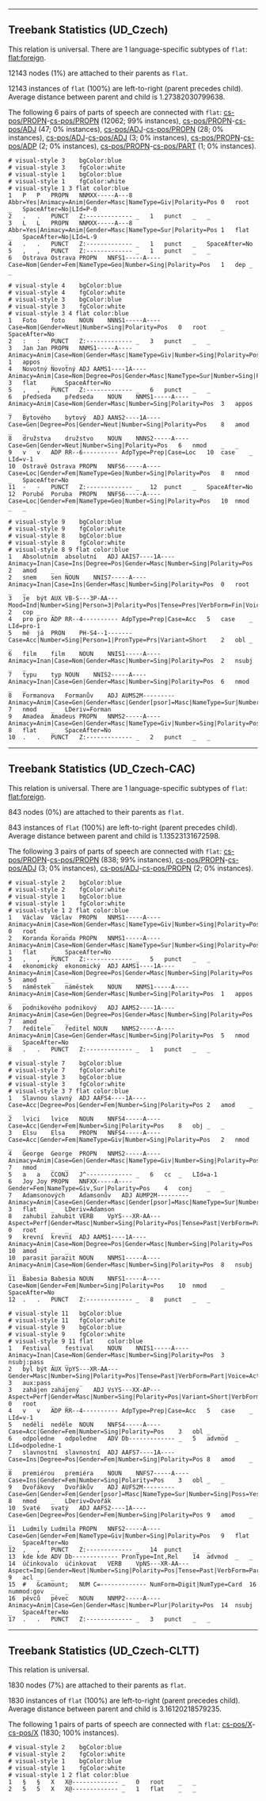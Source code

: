 

--------------------------------------------------------------------------------

## Treebank Statistics (UD_Czech)

This relation is universal.
There are 1 language-specific subtypes of `flat`: [flat:foreign]().

12143 nodes (1%) are attached to their parents as `flat`.

12143 instances of `flat` (100%) are left-to-right (parent precedes child).
Average distance between parent and child is 1.27382030799638.

The following 6 pairs of parts of speech are connected with `flat`: [cs-pos/PROPN]()-[cs-pos/PROPN]() (12062; 99% instances), [cs-pos/PROPN]()-[cs-pos/ADJ]() (47; 0% instances), [cs-pos/ADJ]()-[cs-pos/PROPN]() (28; 0% instances), [cs-pos/ADJ]()-[cs-pos/ADJ]() (3; 0% instances), [cs-pos/PROPN]()-[cs-pos/ADP]() (2; 0% instances), [cs-pos/PROPN]()-[cs-pos/PART]() (1; 0% instances).


~~~ conllu
# visual-style 3	bgColor:blue
# visual-style 3	fgColor:white
# visual-style 1	bgColor:blue
# visual-style 1	fgColor:white
# visual-style 1 3 flat	color:blue
1	P	P	PROPN	NNMXX-----A---8	Abbr=Yes|Animacy=Anim|Gender=Masc|NameType=Giv|Polarity=Pos	0	root	_	SpaceAfter=No|LId=P-0
2	.	.	PUNCT	Z:-------------	_	1	punct	_	_
3	L	L	PROPN	NNMXX-----A---8	Abbr=Yes|Animacy=Anim|Gender=Masc|NameType=Sur|Polarity=Pos	1	flat	_	SpaceAfter=No|LId=L-9
4	.	.	PUNCT	Z:-------------	_	1	punct	_	SpaceAfter=No
5	,	,	PUNCT	Z:-------------	_	1	punct	_	_
6	Ostrava	Ostrava	PROPN	NNFS1-----A----	Case=Nom|Gender=Fem|NameType=Geo|Number=Sing|Polarity=Pos	1	dep	_	_

~~~


~~~ conllu
# visual-style 4	bgColor:blue
# visual-style 4	fgColor:white
# visual-style 3	bgColor:blue
# visual-style 3	fgColor:white
# visual-style 3 4 flat	color:blue
1	Foto	foto	NOUN	NNNS1-----A----	Case=Nom|Gender=Neut|Number=Sing|Polarity=Pos	0	root	_	SpaceAfter=No
2	:	:	PUNCT	Z:-------------	_	3	punct	_	_
3	Jan	Jan	PROPN	NNMS1-----A----	Animacy=Anim|Case=Nom|Gender=Masc|NameType=Giv|Number=Sing|Polarity=Pos	1	appos	_	_
4	Novotný	Novotný	ADJ	AAMS1----1A----	Animacy=Anim|Case=Nom|Degree=Pos|Gender=Masc|NameType=Sur|Number=Sing|Polarity=Pos	3	flat	_	SpaceAfter=No
5	,	,	PUNCT	Z:-------------	_	6	punct	_	_
6	předseda	předseda	NOUN	NNMS1-----A----	Animacy=Anim|Case=Nom|Gender=Masc|Number=Sing|Polarity=Pos	3	appos	_	_
7	Bytového	bytový	ADJ	AANS2----1A----	Case=Gen|Degree=Pos|Gender=Neut|Number=Sing|Polarity=Pos	8	amod	_	_
8	družstva	družstvo	NOUN	NNNS2-----A----	Case=Gen|Gender=Neut|Number=Sing|Polarity=Pos	6	nmod	_	_
9	v	v	ADP	RR--6----------	AdpType=Prep|Case=Loc	10	case	_	LId=v-1
10	Ostravě	Ostrava	PROPN	NNFS6-----A----	Case=Loc|Gender=Fem|NameType=Geo|Number=Sing|Polarity=Pos	8	nmod	_	SpaceAfter=No
11	-	-	PUNCT	Z:-------------	_	12	punct	_	SpaceAfter=No
12	Porubě	Poruba	PROPN	NNFS6-----A----	Case=Loc|Gender=Fem|NameType=Geo|Number=Sing|Polarity=Pos	10	nmod	_	_

~~~


~~~ conllu
# visual-style 9	bgColor:blue
# visual-style 9	fgColor:white
# visual-style 8	bgColor:blue
# visual-style 8	fgColor:white
# visual-style 8 9 flat	color:blue
1	Absolutním	absolutní	ADJ	AAIS7----1A----	Animacy=Inan|Case=Ins|Degree=Pos|Gender=Masc|Number=Sing|Polarity=Pos	2	amod	_	_
2	snem	sen	NOUN	NNIS7-----A----	Animacy=Inan|Case=Ins|Gender=Masc|Number=Sing|Polarity=Pos	0	root	_	_
3	je	být	AUX	VB-S---3P-AA---	Mood=Ind|Number=Sing|Person=3|Polarity=Pos|Tense=Pres|VerbForm=Fin|Voice=Act	2	cop	_	_
4	pro	pro	ADP	RR--4----------	AdpType=Prep|Case=Acc	5	case	_	LId=pro-1
5	mě	já	PRON	PH-S4--1-------	Case=Acc|Number=Sing|Person=1|PronType=Prs|Variant=Short	2	obl	_	_
6	film	film	NOUN	NNIS1-----A----	Animacy=Inan|Case=Nom|Gender=Masc|Number=Sing|Polarity=Pos	2	nsubj	_	_
7	typu	typ	NOUN	NNIS2-----A----	Animacy=Inan|Case=Gen|Gender=Masc|Number=Sing|Polarity=Pos	6	nmod	_	_
8	Formanova	Formanův	ADJ	AUMS2M---------	Animacy=Anim|Case=Gen|Gender=Masc|Gender[psor]=Masc|NameType=Sur|Number=Sing|Poss=Yes	7	nmod	_	LDeriv=Forman
9	Amadea	Amadeus	PROPN	NNMS2-----A----	Animacy=Anim|Case=Gen|Gender=Masc|NameType=Giv|Number=Sing|Polarity=Pos	8	flat	_	SpaceAfter=No
10	.	.	PUNCT	Z:-------------	_	2	punct	_	_

~~~




--------------------------------------------------------------------------------

## Treebank Statistics (UD_Czech-CAC)

This relation is universal.
There are 1 language-specific subtypes of `flat`: [flat:foreign]().

843 nodes (0%) are attached to their parents as `flat`.

843 instances of `flat` (100%) are left-to-right (parent precedes child).
Average distance between parent and child is 1.13523131672598.

The following 3 pairs of parts of speech are connected with `flat`: [cs-pos/PROPN]()-[cs-pos/PROPN]() (838; 99% instances), [cs-pos/PROPN]()-[cs-pos/ADJ]() (3; 0% instances), [cs-pos/ADJ]()-[cs-pos/PROPN]() (2; 0% instances).


~~~ conllu
# visual-style 2	bgColor:blue
# visual-style 2	fgColor:white
# visual-style 1	bgColor:blue
# visual-style 1	fgColor:white
# visual-style 1 2 flat	color:blue
1	Václav	Václav	PROPN	NNMS1-----A----	Animacy=Anim|Case=Nom|Gender=Masc|NameType=Giv|Number=Sing|Polarity=Pos	0	root	_	_
2	Koranda	Koranda	PROPN	NNMS1-----A----	Animacy=Anim|Case=Nom|Gender=Masc|NameType=Sur|Number=Sing|Polarity=Pos	1	flat	_	SpaceAfter=No
3	,	,	PUNCT	Z:-------------	_	5	punct	_	_
4	ekonomický	ekonomický	ADJ	AAMS1----1A----	Animacy=Anim|Case=Nom|Degree=Pos|Gender=Masc|Number=Sing|Polarity=Pos	5	amod	_	_
5	náměstek	náměstek	NOUN	NNMS1-----A----	Animacy=Anim|Case=Nom|Gender=Masc|Number=Sing|Polarity=Pos	1	appos	_	_
6	podnikového	podnikový	ADJ	AAMS2----1A----	Animacy=Anim|Case=Gen|Degree=Pos|Gender=Masc|Number=Sing|Polarity=Pos	7	amod	_	_
7	ředitele	ředitel	NOUN	NNMS2-----A----	Animacy=Anim|Case=Gen|Gender=Masc|Number=Sing|Polarity=Pos	5	nmod	_	SpaceAfter=No
8	.	.	PUNCT	Z:-------------	_	1	punct	_	_

~~~


~~~ conllu
# visual-style 7	bgColor:blue
# visual-style 7	fgColor:white
# visual-style 3	bgColor:blue
# visual-style 3	fgColor:white
# visual-style 3 7 flat	color:blue
1	Slavnou	slavný	ADJ	AAFS4----1A----	Case=Acc|Degree=Pos|Gender=Fem|Number=Sing|Polarity=Pos	2	amod	_	_
2	lvici	lvice	NOUN	NNFS4-----A----	Case=Acc|Gender=Fem|Number=Sing|Polarity=Pos	8	obj	_	_
3	Elsu	Elsa	PROPN	NNFS4-----A----	Case=Acc|Gender=Fem|NameType=Giv|Number=Sing|Polarity=Pos	2	nmod	_	_
4	George	George	PROPN	NNMS2-----A----	Animacy=Anim|Case=Gen|Gender=Masc|NameType=Giv|Number=Sing|Polarity=Pos	7	nmod	_	_
5	a	a	CCONJ	J^-------------	_	6	cc	_	LId=a-1
6	Joy	Joy	PROPN	NNFXX-----A----	Gender=Fem|NameType=Giv,Sur|Polarity=Pos	4	conj	_	_
7	Adamsonových	Adamsonův	ADJ	AUMP2M---------	Animacy=Anim|Case=Gen|Gender=Masc|Gender[psor]=Masc|NameType=Sur|Number=Plur|Poss=Yes	3	flat	_	LDeriv=Adamson
8	zahubil	zahubit	VERB	VpYS---XR-AA---	Aspect=Perf|Gender=Masc|Number=Sing|Polarity=Pos|Tense=Past|VerbForm=Part|Voice=Act	0	root	_	_
9	krevní	krevní	ADJ	AAMS1----1A----	Animacy=Anim|Case=Nom|Degree=Pos|Gender=Masc|Number=Sing|Polarity=Pos	10	amod	_	_
10	parasit	parazit	NOUN	NNMS1-----A----	Animacy=Anim|Case=Nom|Gender=Masc|Number=Sing|Polarity=Pos	8	nsubj	_	_
11	Babesia	Babesia	NOUN	NNFS1-----A----	Case=Nom|Gender=Fem|Number=Sing|Polarity=Pos	10	nmod	_	SpaceAfter=No
12	.	.	PUNCT	Z:-------------	_	8	punct	_	_

~~~


~~~ conllu
# visual-style 11	bgColor:blue
# visual-style 11	fgColor:white
# visual-style 9	bgColor:blue
# visual-style 9	fgColor:white
# visual-style 9 11 flat	color:blue
1	Festival	festival	NOUN	NNIS1-----A----	Animacy=Inan|Case=Nom|Gender=Masc|Number=Sing|Polarity=Pos	3	nsubj:pass	_	_
2	byl	být	AUX	VpYS---XR-AA---	Gender=Masc|Number=Sing|Polarity=Pos|Tense=Past|VerbForm=Part|Voice=Act	3	aux:pass	_	_
3	zahájen	zahájený	ADJ	VsYS---XX-AP---	Aspect=Perf|Gender=Masc|Number=Sing|Polarity=Pos|Variant=Short|VerbForm=Part|Voice=Pass	0	root	_	_
4	v	v	ADP	RR--4----------	AdpType=Prep|Case=Acc	5	case	_	LId=v-1
5	neděli	neděle	NOUN	NNFS4-----A----	Case=Acc|Gender=Fem|Number=Sing|Polarity=Pos	3	obl	_	_
6	odpoledne	odpoledne	ADV	Db-------------	_	5	advmod	_	LId=odpoledne-1
7	slavnostní	slavnostní	ADJ	AAFS7----1A----	Case=Ins|Degree=Pos|Gender=Fem|Number=Sing|Polarity=Pos	8	amod	_	_
8	premiérou	premiéra	NOUN	NNFS7-----A----	Case=Ins|Gender=Fem|Number=Sing|Polarity=Pos	3	obl	_	_
9	Dvořákovy	Dvořákův	ADJ	AUFS2M---------	Case=Gen|Gender=Fem|Gender[psor]=Masc|NameType=Sur|Number=Sing|Poss=Yes	8	nmod	_	LDeriv=Dvořák
10	Svaté	svatý	ADJ	AAFS2----1A----	Case=Gen|Degree=Pos|Gender=Fem|Number=Sing|Polarity=Pos	9	amod	_	_
11	Ludmily	Ludmila	PROPN	NNFS2-----A----	Case=Gen|Gender=Fem|NameType=Giv|Number=Sing|Polarity=Pos	9	flat	_	SpaceAfter=No
12	,	,	PUNCT	Z:-------------	_	14	punct	_	_
13	kde	kde	ADV	Db-------------	PronType=Int,Rel	14	advmod	_	_
14	účinkovalo	účinkovat	VERB	VpNS---XR-AA---	Aspect=Imp|Gender=Neut|Number=Sing|Polarity=Pos|Tense=Past|VerbForm=Part|Voice=Act	9	acl	_	_
15	#	&camount;	NUM	C=-------------	NumForm=Digit|NumType=Card	16	nummod:gov	_	_
16	pěvců	pěvec	NOUN	NNMP2-----A----	Animacy=Anim|Case=Gen|Gender=Masc|Number=Plur|Polarity=Pos	14	nsubj	_	SpaceAfter=No
17	.	.	PUNCT	Z:-------------	_	3	punct	_	_

~~~




--------------------------------------------------------------------------------

## Treebank Statistics (UD_Czech-CLTT)

This relation is universal.

1830 nodes (7%) are attached to their parents as `flat`.

1830 instances of `flat` (100%) are left-to-right (parent precedes child).
Average distance between parent and child is 3.16120218579235.

The following 1 pairs of parts of speech are connected with `flat`: [cs-pos/X]()-[cs-pos/X]() (1830; 100% instances).


~~~ conllu
# visual-style 2	bgColor:blue
# visual-style 2	fgColor:white
# visual-style 1	bgColor:blue
# visual-style 1	fgColor:white
# visual-style 1 2 flat	color:blue
1	§	§	X	X@-------------	_	0	root	_	_
2	5	5	X	X@-------------	_	1	flat	_	_

~~~


